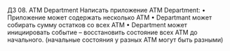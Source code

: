 ДЗ 08. ATM Department
Написать приложение ATM Department:
• Приложение может содержать несколько ATM
• Departmant может собирать сумму остатков со всех ATM
• Department может инициировать событие – восстановить состояние всех ATM до начального.
(начальные состояния у разных ATM могут быть разными)